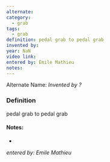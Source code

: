 ```yaml
---
alternate: 
category:
  - grab
tags:
  - grab
definition: pedal grab to pedal grab
invented by: 
year: NaN
video link: 
entered by: Emile Mathieu
notes: 
---
```

Alternate Name: 
*Invented by ?*

### Definition
pedal grab to pedal grab


#### Notes:
- 
*entered by: Emile Mathieu*
